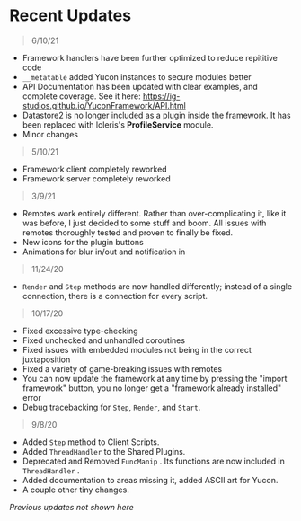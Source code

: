 # Recent Updates

> 6/10/21
* Framework handlers have been further optimized to reduce repititive code
* `__metatable` added Yucon instances to secure modules better
* API Documentation has been updated with clear examples, and complete coverage. See it here: https://ig-studios.github.io/YuconFramework/API.html
* Datastore2 is no longer included as a plugin inside the framework. It has been replaced with loleris's **ProfileService** module.
* Minor changes

> 5/10/21
* Framework client completely reworked
* Framework server completely reworked

> 3/9/21
* Remotes work entirely different. Rather than over-complicating it, like it was before, I just decided to some stuff and boom. All issues with remotes thoroughly tested and proven to finally be fixed.
* New icons for the plugin buttons
* Animations for blur in/out and notification in

> 11/24/20
* `Render`  and  `Step`  methods are now handled differently; instead of a single connection, there is a connection for every script.

> 10/17/20
* Fixed excessive type-checking
* Fixed unchecked and unhandled coroutines
* Fixed issues with embedded modules not being in the correct juxtaposition
* Fixed a variety of game-breaking issues with remotes
* You can now update the framework at any time by pressing the "import framework" button, you no longer get a "framework already installed" error
* Debug tracebacking for `Step`, `Render`, and `Start`.

> 9/8/20
* Added `Step` method to Client Scripts.
* Added `ThreadHandler` to the Shared Plugins.
* Deprecated and Removed `FuncManip` . Its functions are now included in `ThreadHandler` .
* Added documentation to areas missing it, added ASCII art for Yucon.
* A couple other tiny changes.

*Previous updates not shown here*
